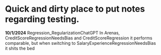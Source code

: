 # Quick and dirty place to put notes regarding testing.
**10/1/2024**
Regression_RegularizationChatGPT
In Arenas, CreditScoreRegressionNeedsBias and CreditScoreRegression it performs comparable, but when switching to SalaryExperienceRegressionNeedsBias it shits the bed